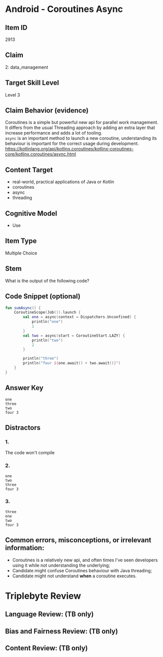 # Android - Coroutines Async

## Item ID
2913

## Claim
2: data_management

## Target Skill Level
Level 3

## Claim Behavior (evidence)
Coroutines is a simple but powerful new api for parallel work management.  
It differs from the usual Threading approach by adding an extra layer that increase performance 
and adds a lot of tooling.  
`async` is an important method to launch a new coroutine, understanding its behaviour is important 
for the correct usage during development.  
https://kotlinlang.org/api/kotlinx.coroutines/kotlinx-coroutines-core/kotlinx.coroutines/async.html

## Content Target
- real-world, practical applications of Java or Kotlin
- coroutines
- async
- threading

## Cognitive Model
- Use

## Item Type
Multiple Choice

## Stem
What is the output of the following code?

## Code Snippet (optional)
```kotlin
fun sumAsync() {
    CoroutineScope(Job()).launch {
        val one = async(context = Dispatchers.Unconfined) {
            println("one")
            1
        }
        val two = async(start = CoroutineStart.LAZY) {
            println("two")
            2
        }

        println("three")
        println("four ${one.await() + two.await()}")
    }
}
```

## Answer Key
```
one
three
two
four 3
```

## Distractors
### 1.
The code won't compile

### 2.
```
one
two
three
four 3
```

### 3.
```
three
one
two
four 3
```

## Common errors, misconceptions, or irrelevant information:
- Coroutines is a relatively new api, and often times I've seen developers using it while not 
understanding the underlying;
- Candidate might confuse Coroutines behaviour with Java threading;
- Candidate might not understand **when** a coroutine executes.

# Triplebyte Review

## Language Review: (TB only)

## Bias and Fairness Review: (TB only)

## Content Review: (TB only)
